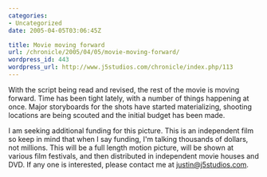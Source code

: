 ```yaml
--- 
categories:
- Uncategorized
date: 2005-04-05T03:06:45Z

title: Movie moving forward
url: /chronicle/2005/04/05/movie-moving-forward/
wordpress_id: 443
wordpress_url: http://www.j5studios.com/chronicle/index.php/113
---
```


With the script being read and revised, the rest of the movie is moving forward.  Time has been tight lately, with a number of things happening at once.  Major storyboards for the shots have started materializing, shooting locations are being scouted and the initial budget has been made.


I am seeking additional funding for this picture.  This is an independent film so keep in mind that when I say funding, I'm talking thousands of dollars, not millions.  This will be a full length motion picture, will be shown at various film festivals, and then distributed in independent movie houses and DVD. If any one is interested, please contact me at <a href="mailto:justin@j5studios.com">justin@j5studios.com</a>. 

